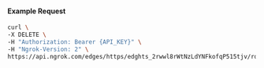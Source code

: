 <!-- Code generated for API Clients. DO NOT EDIT. -->

#### Example Request

```bash
curl \
-X DELETE \
-H "Authorization: Bearer {API_KEY}" \
-H "Ngrok-Version: 2" \
https://api.ngrok.com/edges/https/edghts_2rwwl8rWtNzLdYNFkofqP515tjv/routes/edghtsrt_2rwwlE66TgY9difhuO6fXr9aaEP
```
